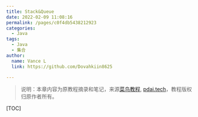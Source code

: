 ```yaml
---
title: Stack&Queue
date: 2022-02-09 11:08:16
permalink: /pages/c0f4db5438212923
categories:
  - Java
tags:
  - Java
  - 集合
author:
  name: Vance L
  link: https://github.com/Dovahkiin8625

---
```


> 说明：本章内容为原教程摘录和笔记，来源[菜鸟教程](https://www.runoob.com), [pdai.tech](https://www.pdai.tech/)，教程版权归原作者所有。



[TOC]
